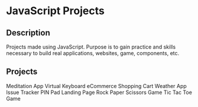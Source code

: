 # JavaScript Projects

## Description
Projects made using JavaScript. Purpose is to gain practice and skills necessary to build real applications, websites, game, components, etc.

## Projects
Meditation App
Virtual Keyboard
eCommerce Shopping Cart
Weather App
Issue Tracker
PIN Pad
Landing Page
Rock Paper Scissors Game
Tic Tac Toe Game
